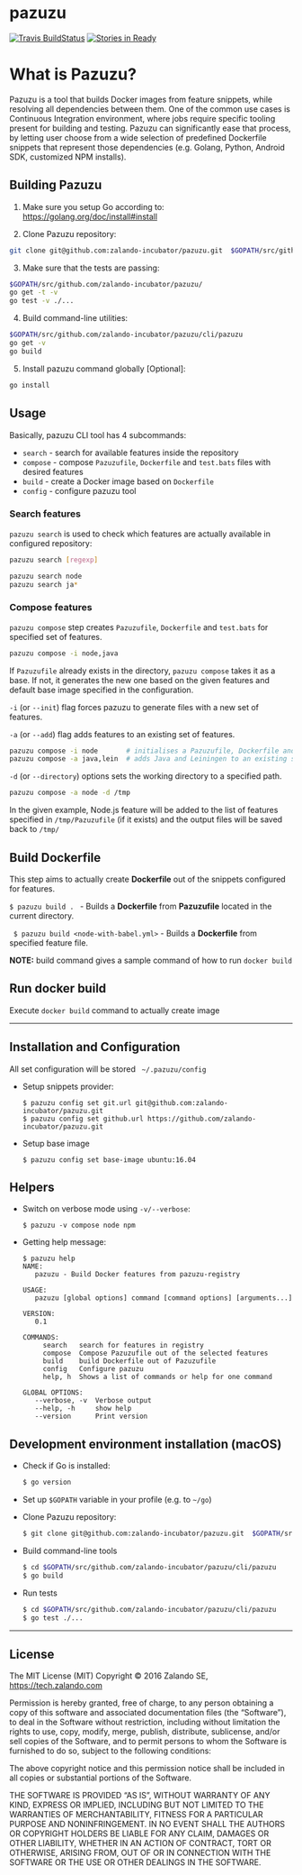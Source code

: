 # pazuzu
[![Travis BuildStatus](https://travis-ci.org/zalando-incubator/pazuzu.svg?branch=master)](https://travis-ci.org/zalando-incubator/pazuzu)
[![Stories in Ready](https://badge.waffle.io/zalando/pazuzu.png?label=ready&title=Ready)](https://waffle.io/zalando/pazuzu)


# What is Pazuzu?
Pazuzu is a tool that builds Docker images from feature snippets, while
resolving all dependencies between them. One of the common use cases is
Continuous Integration environment, where jobs require specific tooling present
for building and testing. Pazuzu can significantly ease that process, by
letting user choose from a wide selection of predefined Dockerfile snippets
that represent those dependencies (e.g. Golang, Python, Android SDK, customized
NPM installs).


## Building Pazuzu
1. Make sure you setup Go according to: https://golang.org/doc/install#install

2. Clone Pazuzu repository:
  ```bash
  git clone git@github.com:zalando-incubator/pazuzu.git  $GOPATH/src/github.com/zalando-incubator/pazuzu
  ```

3. Make sure that the tests are passing:
  ```bash
  $GOPATH/src/github.com/zalando-incubator/pazuzu/
  go get -t -v
  go test -v ./...
  ```

4. Build command-line utilities:
  ```bash
  $GOPATH/src/github.com/zalando-incubator/pazuzu/cli/pazuzu
  go get -v
  go build
  ```

5. Install pazuzu command globally [Optional]:
  ```bash
  go install
  ```

## Usage

Basically, pazuzu CLI tool has 4 subcommands:
- `search` - search for available features inside the repository
- `compose` - compose `Pazuzufile`, `Dockerfile` and `test.bats` files with desired features
- `build` - create a Docker image based on `Dockerfile`
- `config` - configure pazuzu tool

### Search features

`pazuzu search` is used to check which features are actually available in configured repository:

  ```bash
  pazuzu search [regexp]

  pazuzu search node
  pazuzu search ja*
  ```

### Compose features

`pazuzu compose` step creates `Pazuzufile`, `Dockerfile` and `test.bats` for specified set of features.

  ```bash
  pazuzu compose -i node,java
  ```

If `Pazuzufile` already exists in the directory, `pazuzu compose` takes it as a base. If not, it generates
the new one based on the given features and default base image specified in the configuration.

`-i` (or `--init`) flag forces pazuzu to generate files with a new set of features.

`-a` (or `--add`) flag adds features to an existing set of features.

  ```bash
  pazuzu compose -i node       # initialises a Pazuzufile, Dockerfile and test.bats with Node.js feature
  pazuzu compose -a java,lein  # adds Java and Leiningen to an existing set of features
  ```

`-d` (or `--directory`) options sets the working directory to a specified path.

  ```bash
  pazuzu compose -a node -d /tmp
  ```

  In the given example, Node.js feature will be added to the list of features specified in `/tmp/Pazuzufile`
  (if it exists) and the output files will be saved back to `/tmp/`


## Build Dockerfile
This step aims to actually create **Dockerfile** out of the snippets configured for features.

`$ pazuzu build . `  - Builds a **Dockerfile** from **Pazuzufile** located in the current directory.

` $ pazuzu build <node-with-babel.yml>` - Builds a **Dockerfile** from specified feature file.

**NOTE:** build command gives a sample command of how to run `docker
build`

## Run docker build
Execute `docker build` command to actually create image

---
## Installation and Configuration
All set configuration will be stored ` ~/.pazuzu/config`

-  Setup snippets provider:

    ```
    $ pazuzu config set git.url git@github.com:zalando-incubator/pazuzu.git
    $ pazuzu config set github.url https://github.com/zalando-incubator/pazuzu.git
    ```
- Setup base image

  ```
  $ pazuzu config set base-image ubuntu:16.04
  ```

## Helpers

- Switch on verbose mode using `-v/--verbose`:
    ```
	$ pazuzu -v compose node npm
	```
- Getting help message:
	```
	$ pazuzu help
	NAME:
	   pazuzu - Build Docker features from pazuzu-registry

	USAGE:
	   pazuzu [global options] command [command options] [arguments...]

	VERSION:
	   0.1

	COMMANDS:
	     search   search for features in registry
	     compose  Compose Pazuzufile out of the selected features
	     build    build Dockerfile out of Pazuzufile
	     config   Configure pazuzu
	     help, h  Shows a list of commands or help for one command

	GLOBAL OPTIONS:
	   --verbose, -v  Verbose output
	   --help, -h     show help
	   --version      Print version

	```

## Development environment installation (macOS)

- Check if Go is installed:
  ```bash
  $ go version
  ```

- Set up `$GOPATH` variable in your profile (e.g. to `~/go`)

- Clone Pazuzu repository:
  ```bash
  $ git clone git@github.com:zalando-incubator/pazuzu.git  $GOPATH/src/github.com/zalando-incubator/pazuzu
  ```
- Build command-line tools
  ```bash
  $ cd $GOPATH/src/github.com/zalando-incubator/pazuzu/cli/pazuzu
  $ go build
  ```
- Run tests
  ```bash
  $ cd $GOPATH/src/github.com/zalando-incubator/pazuzu/cli/pazuzu
  $ go test ./...  
  ```


---
License
---

The MIT License (MIT)
Copyright © 2016 Zalando SE, https://tech.zalando.com

Permission is hereby granted, free of charge, to any person obtaining a copy
of this software and associated documentation files (the “Software”), to deal
in the Software without restriction, including without limitation the rights
to use, copy, modify, merge, publish, distribute, sublicense, and/or sell
copies of the Software, and to permit persons to whom the Software is
furnished to do so, subject to the following conditions:

The above copyright notice and this permission notice shall be included in
all copies or substantial portions of the Software.

THE SOFTWARE IS PROVIDED “AS IS”, WITHOUT WARRANTY OF ANY KIND, EXPRESS OR
IMPLIED, INCLUDING BUT NOT LIMITED TO THE WARRANTIES OF MERCHANTABILITY,
FITNESS FOR A PARTICULAR PURPOSE AND NONINFRINGEMENT. IN NO EVENT SHALL THE
AUTHORS OR COPYRIGHT HOLDERS BE LIABLE FOR ANY CLAIM, DAMAGES OR OTHER
LIABILITY, WHETHER IN AN ACTION OF CONTRACT, TORT OR OTHERWISE, ARISING FROM,
OUT OF OR IN CONNECTION WITH THE SOFTWARE OR THE USE OR OTHER DEALINGS IN
THE SOFTWARE.
